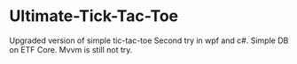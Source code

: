 # Ultimate-Tick-Tac-Toe
Upgraded version of simple tic-tac-toe
Second try in wpf and c#. Simple DB on ETF Core. Mvvm is still not try.
